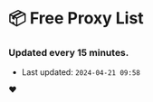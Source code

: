 # :package: Free Proxy List
### Updated every 15 minutes.

- Last updated: `2024-04-21 09:58`

:heart:
